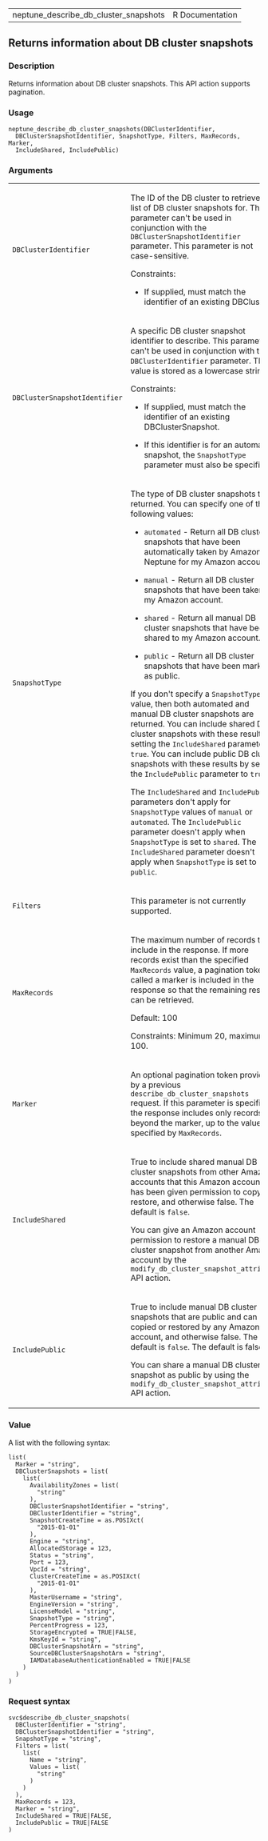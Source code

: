<table style="width: 100%;">
<tbody>
<tr class="odd">
<td>neptune_describe_db_cluster_snapshots</td>
<td style="text-align: right;">R Documentation</td>
</tr>
</tbody>
</table>

## Returns information about DB cluster snapshots

### Description

Returns information about DB cluster snapshots. This API action supports
pagination.

### Usage

    neptune_describe_db_cluster_snapshots(DBClusterIdentifier,
      DBClusterSnapshotIdentifier, SnapshotType, Filters, MaxRecords, Marker,
      IncludeShared, IncludePublic)

### Arguments

<table>
<colgroup>
<col style="width: 35%" />
<col style="width: 65%" />
</colgroup>
<tbody>
<tr class="odd">
<td><code
id="neptune_describe_db_cluster_snapshots_:_DBClusterIdentifier">DBClusterIdentifier</code></td>
<td><p>The ID of the DB cluster to retrieve the list of DB cluster
snapshots for. This parameter can't be used in conjunction with the
<code>DBClusterSnapshotIdentifier</code> parameter. This parameter is
not case-sensitive.</p>
<p>Constraints:</p>
<ul>
<li><p>If supplied, must match the identifier of an existing
DBCluster.</p></li>
</ul></td>
</tr>
<tr class="even">
<td><code
id="neptune_describe_db_cluster_snapshots_:_DBClusterSnapshotIdentifier">DBClusterSnapshotIdentifier</code></td>
<td><p>A specific DB cluster snapshot identifier to describe. This
parameter can't be used in conjunction with the
<code>DBClusterIdentifier</code> parameter. This value is stored as a
lowercase string.</p>
<p>Constraints:</p>
<ul>
<li><p>If supplied, must match the identifier of an existing
DBClusterSnapshot.</p></li>
<li><p>If this identifier is for an automated snapshot, the
<code>SnapshotType</code> parameter must also be specified.</p></li>
</ul></td>
</tr>
<tr class="odd">
<td><code
id="neptune_describe_db_cluster_snapshots_:_SnapshotType">SnapshotType</code></td>
<td><p>The type of DB cluster snapshots to be returned. You can specify
one of the following values:</p>
<ul>
<li><p><code>automated</code> - Return all DB cluster snapshots that
have been automatically taken by Amazon Neptune for my Amazon
account.</p></li>
<li><p><code>manual</code> - Return all DB cluster snapshots that have
been taken by my Amazon account.</p></li>
<li><p><code>shared</code> - Return all manual DB cluster snapshots that
have been shared to my Amazon account.</p></li>
<li><p><code>public</code> - Return all DB cluster snapshots that have
been marked as public.</p></li>
</ul>
<p>If you don't specify a <code>SnapshotType</code> value, then both
automated and manual DB cluster snapshots are returned. You can include
shared DB cluster snapshots with these results by setting the
<code>IncludeShared</code> parameter to <code>true</code>. You can
include public DB cluster snapshots with these results by setting the
<code>IncludePublic</code> parameter to <code>true</code>.</p>
<p>The <code>IncludeShared</code> and <code>IncludePublic</code>
parameters don't apply for <code>SnapshotType</code> values of
<code>manual</code> or <code>automated</code>. The
<code>IncludePublic</code> parameter doesn't apply when
<code>SnapshotType</code> is set to <code>shared</code>. The
<code>IncludeShared</code> parameter doesn't apply when
<code>SnapshotType</code> is set to <code>public</code>.</p></td>
</tr>
<tr class="even">
<td><code
id="neptune_describe_db_cluster_snapshots_:_Filters">Filters</code></td>
<td><p>This parameter is not currently supported.</p></td>
</tr>
<tr class="odd">
<td><code
id="neptune_describe_db_cluster_snapshots_:_MaxRecords">MaxRecords</code></td>
<td><p>The maximum number of records to include in the response. If more
records exist than the specified <code>MaxRecords</code> value, a
pagination token called a marker is included in the response so that the
remaining results can be retrieved.</p>
<p>Default: 100</p>
<p>Constraints: Minimum 20, maximum 100.</p></td>
</tr>
<tr class="even">
<td><code
id="neptune_describe_db_cluster_snapshots_:_Marker">Marker</code></td>
<td><p>An optional pagination token provided by a previous
<code>describe_db_cluster_snapshots</code> request. If this parameter is
specified, the response includes only records beyond the marker, up to
the value specified by <code>MaxRecords</code>.</p></td>
</tr>
<tr class="odd">
<td><code
id="neptune_describe_db_cluster_snapshots_:_IncludeShared">IncludeShared</code></td>
<td><p>True to include shared manual DB cluster snapshots from other
Amazon accounts that this Amazon account has been given permission to
copy or restore, and otherwise false. The default is
<code>false</code>.</p>
<p>You can give an Amazon account permission to restore a manual DB
cluster snapshot from another Amazon account by the
<code>modify_db_cluster_snapshot_attribute</code> API action.</p></td>
</tr>
<tr class="even">
<td><code
id="neptune_describe_db_cluster_snapshots_:_IncludePublic">IncludePublic</code></td>
<td><p>True to include manual DB cluster snapshots that are public and
can be copied or restored by any Amazon account, and otherwise false.
The default is <code>false</code>. The default is false.</p>
<p>You can share a manual DB cluster snapshot as public by using the
<code>modify_db_cluster_snapshot_attribute</code> API action.</p></td>
</tr>
</tbody>
</table>

### Value

A list with the following syntax:

    list(
      Marker = "string",
      DBClusterSnapshots = list(
        list(
          AvailabilityZones = list(
            "string"
          ),
          DBClusterSnapshotIdentifier = "string",
          DBClusterIdentifier = "string",
          SnapshotCreateTime = as.POSIXct(
            "2015-01-01"
          ),
          Engine = "string",
          AllocatedStorage = 123,
          Status = "string",
          Port = 123,
          VpcId = "string",
          ClusterCreateTime = as.POSIXct(
            "2015-01-01"
          ),
          MasterUsername = "string",
          EngineVersion = "string",
          LicenseModel = "string",
          SnapshotType = "string",
          PercentProgress = 123,
          StorageEncrypted = TRUE|FALSE,
          KmsKeyId = "string",
          DBClusterSnapshotArn = "string",
          SourceDBClusterSnapshotArn = "string",
          IAMDatabaseAuthenticationEnabled = TRUE|FALSE
        )
      )
    )

### Request syntax

    svc$describe_db_cluster_snapshots(
      DBClusterIdentifier = "string",
      DBClusterSnapshotIdentifier = "string",
      SnapshotType = "string",
      Filters = list(
        list(
          Name = "string",
          Values = list(
            "string"
          )
        )
      ),
      MaxRecords = 123,
      Marker = "string",
      IncludeShared = TRUE|FALSE,
      IncludePublic = TRUE|FALSE
    )

